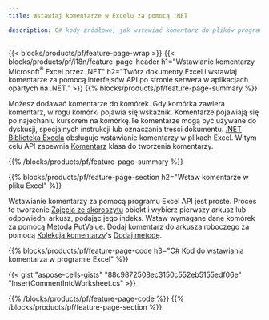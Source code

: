 ```yaml
---
title: Wstawiaj komentarze w Excelu za pomocą .NET

description: C# kody źródłowe, jak wstawiać komentarz do plików programu Microsoft Excel za pomocą biblioteki .NET. 
---
```

{{< blocks/products/pf/feature-page-wrap >}}
{{< blocks/products/pf/i18n/feature-page-header h1="Wstawianie komentarzy Microsoft<sup>&reg;</sup> Excel przez .NET" h2="Twórz dokumenty Excel i wstawiaj komentarze za pomocą interfejsów API po stronie serwera w aplikacjach opartych na .NET." >}}
{{% blocks/products/pf/feature-page-summary %}}

Możesz dodawać komentarze do komórek. Gdy komórka zawiera komentarz, w rogu komórki pojawia się wskaźnik. Komentarze pojawiają się po najechaniu kursorem na komórkę.Te komentarze mogą być używane do dyskusji, specjalnych instrukcji lub oznaczania treści dokumentu. [.NET Biblioteka Excela](/cells/net/) obsługuje wstawianie komentarzy w plikach Excel. W tym celu API zapewnia [Komentarz](https://reference.aspose.com/cells/net/aspose.cells/comment) klasa do tworzenia komentarzy.

{{% /blocks/products/pf/feature-page-summary %}}

{{% blocks/products/pf/feature-page-section h2="Wstaw komentarze w pliku Excel" %}}

Wstawianie komentarzy za pomocą programu Excel API jest proste. Proces to tworzenie [Zajęcia ze skoroszytu](https://reference.aspose.com/cells/net/aspose.cells/workbook) obiekt i wybierz pierwszy arkusz lub odpowiedni arkusz, podając jego indeks. Wstaw wymagane dane komórek za pomocą [Metoda PutValue](https://reference.aspose.com/cells/net/aspose.cells/cell/methods/putvalue/index). Dodaj komentarz do arkusza roboczego za pomocą [Kolekcja komentarzy](https://reference.aspose.com/cells/net/aspose.cells/commentcollection)'s [Dodaj metodę](https://reference.aspose.com/cells/net/aspose.cells.commentcollection/add/methods/1).

{{% blocks/products/pf/feature-page-code h3="C# Kod do wstawiania komentarza w programie Excel" %}}

{{< gist "aspose-cells-gists" "88c9872508ec3150c552eb5155edf06e" "InsertCommentIntoWorksheet.cs" >}}

{{% /blocks/products/pf/feature-page-code %}}
{{% /blocks/products/pf/feature-page-section %}}
